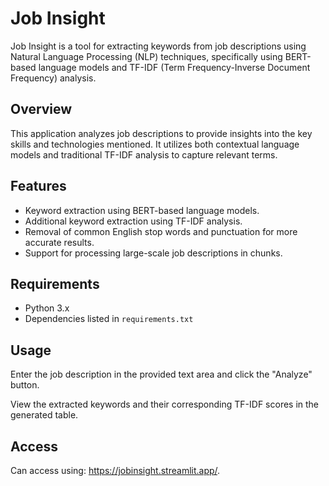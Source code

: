 # Job Insight

Job Insight is a tool for extracting keywords from job descriptions using Natural Language Processing (NLP) techniques, specifically using BERT-based language models and TF-IDF (Term Frequency-Inverse Document Frequency) analysis.

## Overview

This application analyzes job descriptions to provide insights into the key skills and technologies mentioned. It utilizes both contextual language models and traditional TF-IDF analysis to capture relevant terms.

## Features

- Keyword extraction using BERT-based language models.
- Additional keyword extraction using TF-IDF analysis.
- Removal of common English stop words and punctuation for more accurate results.
- Support for processing large-scale job descriptions in chunks.

## Requirements

- Python 3.x
- Dependencies listed in `requirements.txt`

## Usage
Enter the job description in the provided text area and click the "Analyze" button.

View the extracted keywords and their corresponding TF-IDF scores in the generated table.

## Access
Can access using: https://jobinsight.streamlit.app/.
